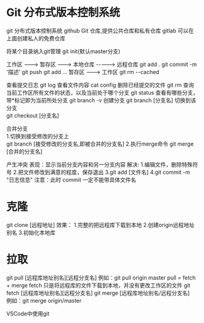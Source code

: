 # Git 分布式版本控制系统
git     分布式版本控制系统
github  Git 仓库,提供公共仓库和私有仓库
gitlab  可以在上面创建私人的免费仓库


将某个目录纳入git管理
git init(默认master分支)





工作区      --->     暂存区     --->      本地仓库    ----->    远程仓库
          git add .       git commit -m '描述'     git push
  git add <file1> <file2> ...
暂存区 ---> 工作区
git rm --cached

查看提交日志
git log 
查看文件内容
cat config 
删除已经提交的文件
git rm <file1> 
查询当前工作区所有文件的状态，以及当前处于哪个分支
git status
查看有哪些分支，带*标记即为当前所处分支
git branch -v 
创建分支
git branch [分支名]
切换到该分支  
git checkout [分支名]  

合并分支  
1.切换到接受修改的分支上  
git branch [接受修改的分支名,即被合并的分支名]
2.执行merge命令 
git merge [合并的分支名]

产生冲突
表现：显示当前分支内容和另一分支内容
解决: 1.编辑文件，删除特殊符号
      2.把文件修改到满意的程度，保存退出
      3.git add [文件名]
      4.git commit -m "日志信息"
            注意：此时 commit 一定不能带具体文件名

# 克隆
git clone [远程地址]
效果：
    1.完整的把远程库下载到本地
    2.创建origin远程地址别名
    3.初始化本地库

# 拉取
git pull [远程库地址别名][远程分支名]
例如：git pull origin master
pull = fetch + merge
fetch 只是将远程库的文件下载到本地，并没有更改工作区的文件
git fetch [远程库地址别名][远程分支名]
git merge [远程库地址别名/远程分支名]   
例如：git merge origin/master










VSCode中使用git
